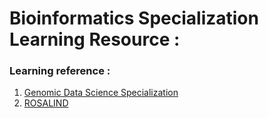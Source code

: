 # Bioinformatics Specialization Learning Resource :

### Learning reference : 
1. [Genomic Data Science Specialization](https://www.coursera.org/specializations/genomic-data-science)
2. [ROSALIND](https://rosalind.info/problems/locations/)
